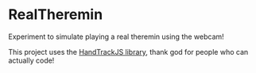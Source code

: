 # RealTheremin
Experiment to simulate playing a real theremin using the webcam!

This project uses the [HandTrackJS library](https://github.com/victordibia/handtrack.js/), thank god for people who can actually code!
